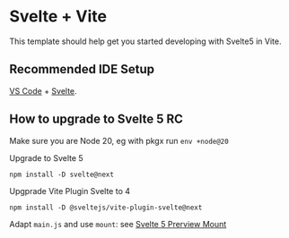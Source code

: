 # Svelte + Vite

This template should help get you started developing with Svelte5 in Vite.

## Recommended IDE Setup

[VS Code](https://code.visualstudio.com/) + [Svelte](https://marketplace.visualstudio.com/items?itemName=svelte.svelte-vscode).

## How to upgrade to Svelte 5 RC

Make sure you are Node 20, eg with pkgx run `env +node@20`

Upgrade to Svelte 5
 ```
 npm install -D svelte@next
 ```
Upgprade Vite Plugin Svelte to 4 
```
npm install -D @sveltejs/vite-plugin-svelte@next
```
Adapt `main.js` and use `mount`: see [Svelte 5 Prerview Mount](https://svelte-5-preview.vercel.app/docs/imports#svelte-mount)